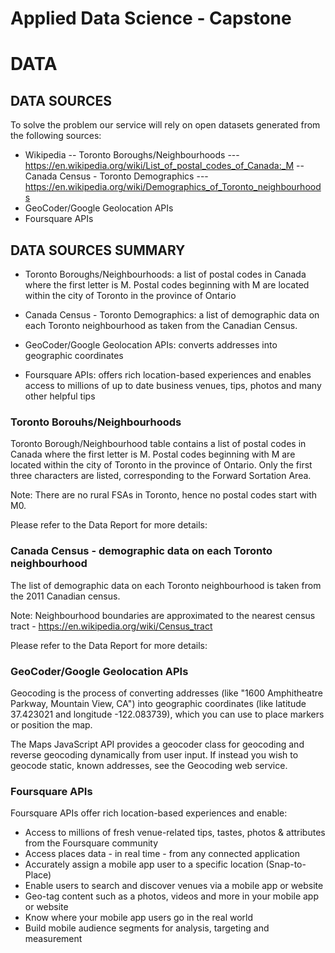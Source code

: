 # Applied Data Science - Capstone

# DATA

## DATA SOURCES

To solve the problem our service will rely on open datasets generated from the following sources:
- Wikipedia
-- Toronto Boroughs/Neighbourhoods
--- https://en.wikipedia.org/wiki/List_of_postal_codes_of_Canada:_M
-- Canada Census - Toronto Demographics
--- https://en.wikipedia.org/wiki/Demographics_of_Toronto_neighbourhoods
- GeoCoder/Google Geolocation APIs
- Foursquare APIs

## DATA SOURCES SUMMARY
- Toronto Boroughs/Neighbourhoods: a list of postal codes in Canada where the first letter is M. Postal codes beginning with M are located within the city of Toronto in the province of Ontario

- Canada Census - Toronto Demographics: a list of demographic data on each Toronto neighbourhood as taken from the Canadian Census.

- GeoCoder/Google Geolocation APIs: converts addresses into geographic coordinates

- Foursquare APIs: offers rich location-based experiences and enables access to millions of up to date business venues, tips, photos and many other helpful tips


### Toronto Borouhs/Neighbourhoods

Toronto Borough/Neighbourhood table contains a list of postal codes in Canada where the first letter is M. Postal codes beginning with M are located within the city of Toronto in the province of Ontario. Only the first three characters are listed, corresponding to the Forward Sortation Area.

Note: There are no rural FSAs in Toronto, hence no postal codes start with M0.

Please refer to the Data Report for more details: 

### Canada Census - demographic data on each Toronto neighbourhood

The list of demographic data on each Toronto neighbourhood is taken from the 2011 Canadian census.

Note: Neighbourhood boundaries are approximated to the nearest census tract - https://en.wikipedia.org/wiki/Census_tract

Please refer to the Data Report for more details: 

### GeoCoder/Google Geolocation APIs

Geocoding is the process of converting addresses (like "1600 Amphitheatre Parkway, Mountain View, CA") into geographic coordinates (like latitude 37.423021 and longitude -122.083739), which you can use to place markers or position the map.

The Maps JavaScript API provides a geocoder class for geocoding and reverse geocoding dynamically from user input. If instead you wish to geocode static, known addresses, see the Geocoding web service.

### Foursquare APIs
Foursquare APIs offer rich location-based experiences and enable:
- Access to millions of fresh venue-related tips, tastes, photos & attributes from the Foursquare community
- Access places data - in real time - from any connected application
- Accurately assign a mobile app user to a specific location (Snap-to-Place)
- Enable users to search and discover venues via a mobile app or website
- Geo-tag content such as a photos, videos and more in your mobile app or website
- Know where your mobile app users go in the real world
- Build mobile audience segments for analysis, targeting and measurement
